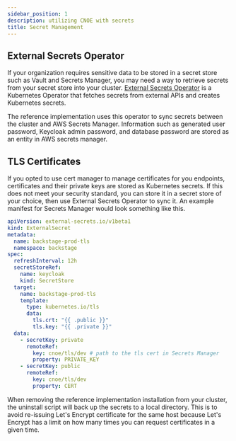 ```yaml
---
sidebar_position: 1
description: utilizing CNOE with secrets
title: Secret Management
---
```


## External Secrets Operator

If your organization requires sensitive data to be stored in a secret store such as Vault and Secrets Manager, you may need a way to retrieve secrets from your secret store into your cluster. [External Secrets Operator](https://external-secrets.io/latest/introduction/overview/) is a Kubernetes Operator that fetches secrets from external APIs and creates Kubernetes secrets.

The reference implementation uses this operator to sync secrets between the cluster and AWS Secrets Manager. Information such as generated user password, Keycloak admin password, and database password are stored as an entity in AWS secrets manager. 

## TLS Certificates 

If you opted to use cert manager to manage certificates for you endpoints, certificates and their private keys are stored as Kubernetes secrets. If this does not meet your security standard, you can store it in a secret store of your choice, then use External Secrets Operator to sync it. An example manifest for Secrets Manager would look something like this. 

```yaml
apiVersion: external-secrets.io/v1beta1
kind: ExternalSecret
metadata:
  name: backstage-prod-tls
  namespace: backstage
spec:
  refreshInterval: 12h
  secretStoreRef:
    name: keycloak
    kind: SecretStore
  target:
    name: backstage-prod-tls
    template:
      type: kubernetes.io/tls
      data:
        tls.crt: "{{ .public }}"
        tls.key: "{{ .private }}"
  data:
    - secretKey: private
      remoteRef:
        key: cnoe/tls/dev # path to the tls cert in Secrets Manager
        property: PRIVATE_KEY
    - secretKey: public
      remoteRef:
        key: cnoe/tls/dev
        property: CERT
```

When removing the reference implementation installation from your cluster, the uninstall script will back up the secrets to a local directory. This is to avoid re-issuing Let's Encrypt certificate for the same host because Let's Encrypt has a limit on how many times you can request certificates in a given time.

